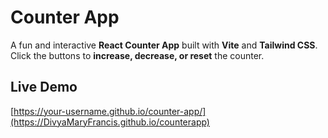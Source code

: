 #  Counter App

A fun and interactive **React Counter App** built with **Vite** and **Tailwind CSS**.  
Click the buttons to **increase, decrease, or reset** the counter.  

## Live Demo
[https://your-username.github.io/counter-app/](https://DivyaMaryFrancis.github.io/counterapp)
